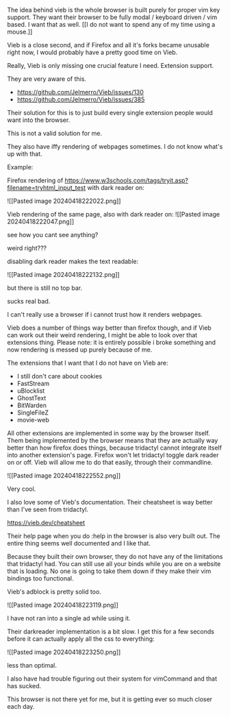 The idea behind vieb is the whole browser is built purely for proper vim key support. They want their browser to be fully modal / keyboard driven / vim based. I want that as well. [[I do not want to spend any of my time using a mouse.]]

Vieb is a close second, and if Firefox and all it's forks became unusable right now, I would probably have a pretty good time on Vieb. 

Really, Vieb is only missing one crucial feature I need. Extension support. 

They are very aware of this. 
* https://github.com/Jelmerro/Vieb/issues/130
* https://github.com/Jelmerro/Vieb/issues/385

Their solution for this is to just build every single extension people would want into the browser.

This is not a valid solution for me. 

They also have iffy rendering of webpages sometimes. I do not know what's up with that. 

Example:

Firefox rendering of https://www.w3schools.com/tags/tryit.asp?filename=tryhtml_input_test with dark reader on:

![[Pasted image 20240418222022.png]]

Vieb rendering of the same page, also with dark reader on:
![[Pasted image 20240418222047.png]]

see how you cant see anything?

weird right???

disabling dark reader makes the text readable:

![[Pasted image 20240418222132.png]]

but there is still no top bar.

sucks real bad. 

I can't really use a browser if i cannot trust how it renders webpages. 

Vieb does a number of things way better than firefox though, and if Vieb can work out their weird rendering, I might be able to look over that extensions thing. Please note: it is entirely possible i broke something and now rendering is messed up purely because of me. 

The extensions that I want that I do not have on Vieb are:
* I still don't care about cookies 
* FastStream
* uBlocklist
* GhostText
* BitWarden
* SingleFileZ
* movie-web

All other extensions are implemented in some way by the browser itself.
Them being implemented by the browser means that they are actually way better than how firefox does things, because tridactyl cannot integrate itself into another extension's page. Firefox won't let tridactyl toggle dark reader on or off. Vieb will allow me to do that easily, through their commandline. 

![[Pasted image 20240418222552.png]]

Very cool. 

I also love some of Vieb's documentation. Their cheatsheet is way better than I've seen from tridactyl.

https://vieb.dev/cheatsheet

Their help page when you do :help in the browser is also very built out. The entire thing seems well documented and I like that. 

Because they built their own browser, they do not have any of the limitations that tridactyl had. You can still use all your binds while you are on a website that is loading. No one is going to take them down if they make their vim bindings too functional. 

Vieb's adblock is pretty solid too. 

![[Pasted image 20240418223119.png]]

I have not ran into a single ad while using it. 

Their darkreader implementation is a bit slow. 
I get this for a few seconds before it can actually apply all the css to everything:

![[Pasted image 20240418223250.png]]

less than optimal. 

I also have had trouble figuring out their system for vimCommand and that has sucked.

This browser is not there yet for me, but it is getting ever so much closer each day. 